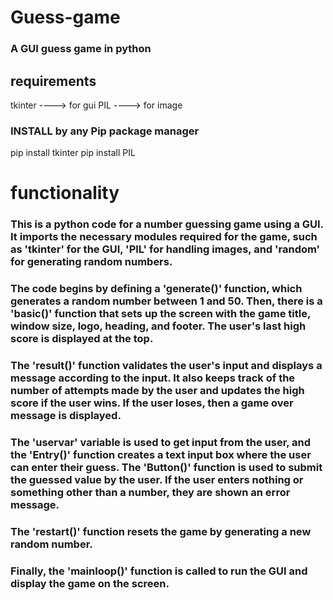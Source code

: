 # Guess-game
### A GUI guess game in python

## requirements

tkinter ----> for gui
PIL ----> for image

### INSTALL by any Pip package manager

pip install tkinter
pip install PIL

# functionality

### This is a python code for a number guessing game using a GUI. It imports the necessary modules required for the game, such as 'tkinter' for the GUI, 'PIL' for handling images, and 'random' for generating random numbers. 

### The code begins by defining a 'generate()' function, which generates a random number between 1 and 50. Then, there is a 'basic()' function that sets up the screen with the game title, window size, logo, heading, and footer. The user's last high score is displayed at the top. 

### The 'result()' function validates the user's input and displays a message according to the input. It also keeps track of the number of attempts made by the user and updates the high score if the user wins. If the user loses, then a game over message is displayed. 

 ### The 'uservar' variable is used to get input from the user, and the 'Entry()' function creates a text input box where the user can enter their guess. The 'Button()' function is used to submit the guessed value by the user. If the user enters nothing or something other than a number, they are shown an error message.

### The 'restart()' function resets the game by generating a new random number. 

### Finally, the 'mainloop()' function is called to run the GUI and display the game on the screen.
